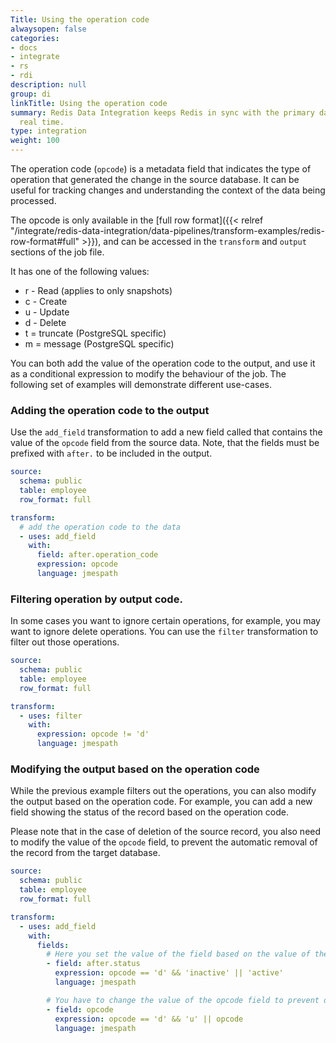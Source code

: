 ```yaml
---
Title: Using the operation code
alwaysopen: false
categories:
- docs
- integrate
- rs
- rdi
description: null
group: di
linkTitle: Using the operation code
summary: Redis Data Integration keeps Redis in sync with the primary database in near
  real time.
type: integration
weight: 100
---
```


The operation code (`opcode`) is a metadata field that indicates the type of operation that generated the change in the source database. It can be useful for tracking changes and understanding the context of the data being processed.

The opcode is only available in the [full row format]({{< relref "/integrate/redis-data-integration/data-pipelines/transform-examples/redis-row-format#full" >}}), and can be accessed in the `transform` and `output` sections of the job file.

It has one of the following values:

- r - Read (applies to only snapshots)
- c - Create
- u - Update
- d - Delete
- t = truncate (PostgreSQL specific)
- m = message (PostgreSQL specific)


You can both add the value of the operation code to the output, and use it as a conditional expression to modify the behaviour of the job. The following set of examples will demonstrate different use-cases.

### Adding the operation code to the output

 
Use the `add_field` transformation to add a new field called that contains the value of the `opcode` field from the source data. Note, that the fields must be prefixed with `after.` to be included in the output.


```yaml
source:
  schema: public
  table: employee
  row_format: full

transform:
  # add the operation code to the data
  - uses: add_field
    with:
      field: after.operation_code
      expression: opcode
      language: jmespath
```


### Filtering operation by output code.

In some cases you want to ignore certain operations, for example, you may want to ignore delete operations. You can use the `filter` transformation to filter out those operations.

```yaml
source:
  schema: public
  table: employee
  row_format: full

transform:
  - uses: filter
    with:
      expression: opcode != 'd'
      language: jmespath
```

### Modifying the output based on the operation code

While the previous example filters out the operations, you can also modify the output based on the operation code. For example, you can add a new field showing the status of the record based on the operation code.

Please note that in the case of deletion of the source record, you also need to modify the value of the `opcode` field, to prevent the automatic removal of the record from the target database.

```yaml
source:
  schema: public
  table: employee
  row_format: full

transform:
  - uses: add_field
    with:
      fields:
        # Here you set the value of the field based on the value of the opcode field
        - field: after.status
          expression: opcode == 'd' && 'inactive' || 'active'
          language: jmespath

        # You have to change the value of the opcode field to prevent deletion
        - field: opcode
          expression: opcode == 'd' && 'u' || opcode
          language: jmespath
```
